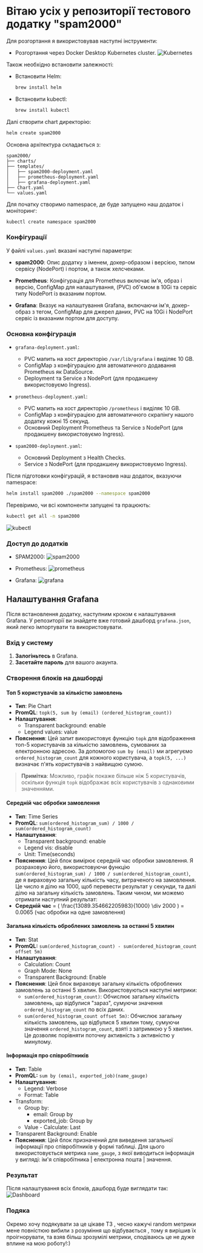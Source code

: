 # Вітаю усіх у репозиторії тестового додатку **"spam2000"**

Для розгортання я використовував наступні інструменти:

- Розгортання через Docker Desktop Kubernetes cluster.
![Kubernetes](/img/kubernetes.jpg)

Також необхідно встановити залежності:
- Встановити Helm:
  ```bash
  brew install helm
  ```
- Встановити kubectl:
  ```bash
  brew install kubectl
  ```

Далі створити chart директорію:
```bash
helm create spam2000
```

Основна архітектура складається з:
```
spam2000/
├── charts/
├── templates/
│   ├── spam2000-deployment.yaml
│   ├── prometheus-deployment.yaml
│   ├── grafana-deployment.yaml
├── Chart.yaml
└── values.yaml
```

Для початку створимо namespace, де буде запущено наш додаток і моніторинг:
```bash
kubectl create namespace spam2000
```

### Конфігурації

У файлі `values.yaml` вказані наступні параметри:

- **spam2000**: Опис додатку з іменем, докер-образом і версією, типом сервісу (NodePort) і портом, а також хелсчеками.

- **Prometheus**: Конфігурація для Prometheus включає ім'я, образ і версію, ConfigMap для налаштування, (PVC) об'ємом в 10Gi та сервіс типу NodePort із вказаним портом.

- **Grafana**: Вказує на налаштування Grafana, включаючи ім'я, докер-образ з тегом, ConfigMap для джерел даних, PVC на 10Gi і NodePort сервіс із вказаним портом для доступу.


### Основна конфігурація

- `grafana-deployment.yaml`:
  - PVC мапить на хост директорію `/var/lib/grafana` і виділяє 10 GB.
  - ConfigMap з конфігурацією для автоматичного додавання Prometheus як DataSource.
  - Deployment та Service з NodePort (для продакшену використовуємо Ingress).

- `prometheus-deployment.yaml`:
  - PVC мапить на хост директорію `/prometheus` і виділяє 10 GB.
  - ConfigMap з конфігурацією для автоматичного скрапінгу нашого додатку кожні 15 секунд.
  - Основний Deployment Prometheus та Service з NodePort (для продакшену використовуємо Ingress).

- `spam2000-deployment.yaml`:
  - Основний Deployment з Health Checks.
  - Service з NodePort (для продакшену використовуємо Ingress).

Після підготовки конфігурацій, я встановив наш додаток, вказуючи namespace:
```bash
helm install spam2000 ./spam2000 --namespace spam2000
```

Перевіримо, чи всі компоненти запущені та працюють:
```bash
kubectl get all -n spam2000
```
![kubectl](/img/kubectl_get.jpg)

### Доступ до додатків

- SPAM2000:
![spam2000](/img/spam2000.jpg)

- Prometheus:
![prometheus](/img/prometheus.jpg)

- Grafana:
![grafana](/img/grafana.jpg)

## Налаштування Grafana

Після встановлення додатку, наступним кроком є налаштування Grafana. У репозиторії ви знайдете вже готовий дашборд `grafana.json`, який легко імпортувати та використовувати.

### Вхід у систему

1. **Залогіньтесь** в Grafana.
2. **Засетайте пароль** для вашого акаунта.

### Створення блоків на дашборді

#### Топ 5 користувачів за кількістю замовлень

- **Тип**: Pie Chart
- **PromQL**: `topk(5, sum by (email) (ordered_histogram_count))`
- **Налаштування**:
  - Transparent background: enable
  - Legend values: value
- **Пояснення**:
  Цей запит використовує функцію `topk` для відображення топ-5 користувачів за кількістю замовлень, сумованих за електронною адресою. За допомогою `sum by (email)` ми агрегуємо `ordered_histogram_count` для кожного користувача, а `topk(5, ...)` визначає п'ять користувачів з найвищою сумою.
> **Примітка**: Можливо, графік покаже більше ніж 5 користувачів, оскільки функція `topk` відображає всіх користувачів з однаковими значеннями.

#### Середній час обробки замовлення

- **Тип**: Time Series
- **PromQL**: `sum(ordered_histogram_sum) / 1000 / sum(ordered_histogram_count)`
- **Налаштування**:
  - Transparent background: enable
  - Legend vis: disable
  - Unit: Time(seconds)
- **Пояснення**:
    Цей блок вимірює середній час обробки замовлення. Я розраховую його, використовуючи функцію `sum(ordered_histogram_sum) / 1000 / sum(ordered_histogram_count)`, де я вираховую загальну кількість часу, витраченого на замовлення. Це число я ділю на 1000, щоб перевести результат у секунди, та далі ділю на загальну кількість замовлень. Таким чином, ми можемо отримати наступний результат:
- **Середній час** = \( \frac{13089.354662205983}{1000} \div 2000 \) = 0.0065 (час обробки на одне замовлення)


#### Загальна кількість оброблених замовлень за останні 5 хвилин

- **Тип**: Stat
- **PromQL:** `sum(ordered_histogram_count) - sum(ordered_histogram_count offset 5m)`
- **Налаштування**:
  - Calculation: Count
  - Graph Mode: None
  - Transparent Background: Enable
- **Пояснення**:
  Цей блок вираховує загальну кількість оброблених замовлень за останні 5 хвилин. Використовуються наступні метрики:
  - `sum(ordered_histogram_count)`: Обчислює загальну кількість замовлень, що відбулися "зараз", сумуючи значення `ordered_histogram_count` по всіх даних.
  - `sum(ordered_histogram_count offset 5m)`: Обчислює загальну кількість замовлень, що відбулися 5 хвилин тому, сумуючи значення `ordered_histogram_count`, взяті з затримкою у 5 хвилин. Це дозволяє порівняти поточну активність з активністю у минулому.

#### Інформація про співробітників

- **Тип**: Table
- **PromQL:** `sum by (email, exported_job)(name_gauge)`
- **Налаштування:**
  - Legend: Verbose
  - Format: Table
- Transform:
  - Group by:
    - email: Group by
    - exported_job: Group by
  - Value - Calculate: Last
- Transparent Background: Enable
- **Пояснення**:
  Цей блок призначений для виведення загальної інформації про співробітників у формі таблиці. Для цього використовується метрика `name_gauge`, з якої виводиться інформація у вигляді: ім'я співробітника | електронна пошта | значення.

### Результат

Після налаштування всіх блоків, дашборд буде виглядати так:
![Dashboard](/img/dashboard.jpg)


### Подяка

Окремо хочу подякувати за це цікаве ТЗ , чесно кажучі random метрики мене повністюю вибили з розуміння що відбувається , тому я вирішив їх проігнорувати, та взяв більш зрозумілі метрики, сподіваюсь це не дуже вплине на мою роботу!:)

